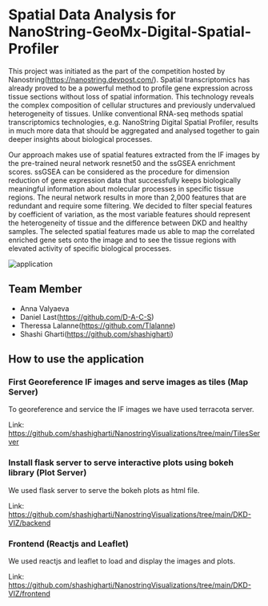 # Spatial Data Analysis for NanoString-GeoMx-Digital-Spatial-Profiler 
This project was initiated as the part of the competition hosted by Nanostring(https://nanostring.devpost.com/). Spatial transcriptomics has already proved to be a powerful method to profile gene expression across tissue sections  without loss of spatial information. This technology reveals the complex composition of cellular structures and previously undervalued heterogeneity of tissues. Unlike conventional RNA-seq methods spatial transcriptomics technologies, e.g. NanoString Digital Spatial Profiler, results in much more data that should be aggregated and analysed together to gain deeper insights about biological processes.

Our approach makes use of spatial features extracted from the IF images by the pre-trained neural network resnet50 and the ssGSEA enrichment scores. ssGSEA can be considered as the procedure for dimension reduction of gene expression data that successfully keeps biologically meaningful information about molecular processes in specific tissue regions. The neural network results in more than 2,000 features that are redundant and require some filtering. We decided to filter special features by coefficient of variation, as the most variable features should represent the heterogeneity of tissue and the difference between DKD and healthy samples. The selected spatial features made us able to map the correlated enriched gene sets onto the image and to see the tissue regions with elevated activity of specific biological processes.

![application](https://user-images.githubusercontent.com/5582809/116894905-50555f00-ac52-11eb-9ac4-f74ec2cc82cc.png)
## Team Member
* Anna Valyaeva
* Daniel Last(https://github.com/D-A-C-S)
* Theressa Lalanne(https://github.com/Tlalanne)
* Shashi Gharti(https://github.com/shashigharti)

## How to use the application
### First Georeference IF images and serve images as tiles (Map Server)
To georeference and service the IF images we have used terracota server.

Link: https://github.com/shashigharti/NanostringVisualizations/tree/main/TilesServer

### Install flask server to serve interactive plots using bokeh library (Plot Server)
We used flask server to serve the bokeh plots as html file.

Link: https://github.com/shashigharti/NanostringVisualizations/tree/main/DKD-VIZ/backend

### Frontend (Reactjs and Leaflet)
We used reactjs and leaflet to load and display the images and plots. 

Link: https://github.com/shashigharti/NanostringVisualizations/tree/main/DKD-VIZ/frontend



